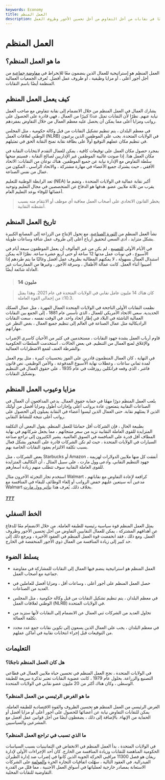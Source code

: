 ```yaml
---
keywords: Economy
title: العمل المنظم
description: العمل المنظم هو إستراتيجية حيث ينضم العمال معًا في نقابات من أجل التفاوض من أجل تحسين الأجور وظروف العمل.
---
```


# العمل المنظم
## ما هو العمل المنظم؟

العمل المنظم هو إستراتيجية للعمال الذين ينضمون معًا للانخراط في [مفاوضة جماعية](/collective-bargaining) من أجل أجور أعلى ، أو مزايا وظيفية ، أو ظروف عمل أفضل. تُعرف الجمعيات العمالية المنظمة أيضًا باسم النقابات.

## كيف يعمل العمل المنظم

يشارك العمال في العمل المنظم من خلال الانضمام إلى نقابة تتفاوض مع صاحب العمل نيابة عنهم. نظرًا لأن النقابات تمثل عددًا كبيرًا من العمال ، فهي قادرة على الحصول على رواتب ومزايا أعلى مما يمكن أن يحصل عليه معظم العمال من خلال التفاوض بمفردهم.

في معظم البلدان ، يتم تنظيم تشكيل النقابات من قبل وكالة حكومية ، مثل المجلس الوطني لعلاقات العمل (NLRB) في الولايات المتحدة. يجب على الموظفين الذين يرغبون في تنظيم مكان عملهم التوقيع أولاً على بطاقة نقابة تمنح النقابة الحق في تمثيلهم.

بمجرد حصول مكان العمل على توقيعات كافية ، يمكن للعمال التقدم لانتخابات النقابة في مكان العمل هذا. إذا صوتت غالبية الموظفين غير الإداريين لصالح النقابة ، فسيتم منحها سلطة التفاوض مع الإدارة نيابة عن جميع الموظفين. هناك نوعان من النقابات: الاتحاد الأفقي ، حيث يشترك جميع الأعضاء في مهارة مشتركة ، والاتحاد الرأسي ، المكون من عمال من نفس الصناعة.

تعد الرابطة الوطنية للتعليم (NEA) أكبر نقابة عمالية في الولايات المتحدة ، وتضم ما يقرب من ثلاثة ملايين عضو. هدفها هو الدفاع عن المتخصصين في مجال التعليم وتوحيد أعضائها للوفاء بوعد التعليم العام.

> يحظر القانون الاتحادي على أصحاب العمل معاقبة أي موظف أو الانتقام منه بسبب أنشطته النقابية.

>

## تاريخ العمل المنظم

نشأ العمل المنظم من [الثورة الصناعية](/industrial-revolution). مع تحول الإنتاج من الزراعة إلى المصانع الكبيرة بشكل متزايد ، أدى السعي لتحقيق أرباح أعلى إلى ظروف عمل شاقة وساعات طويلة.

في الأيام الأولى [للتصنيع](/industrialization) ، لم يكن من غير المألوف أن يعمل الموظفون سبعة أيام في الأسبوع ، في نوبات عمل مدتها 12 ساعة أو حتى أربع عشرة ساعة. نظرًا لأنه يمكن استبدال العمال بسهولة ، لا يمكنهم المطالبة بظروف عمل أفضل وغالبًا ما يتم طردهم إذا أصيبوا أثناء العمل. كانت عمالة الأطفال ، وسرقة الأجور ، وغيرها من الممارسات غير العادلة شائعة أيضًا.

> ### 14 مليون

> كان هناك 14 مليون عامل نقابي في الولايات المتحدة في عام 2021. وهذا يمثل 10.3٪ من إجمالي القوة العاملة.

>

نظمت النقابات الأولى الناجحة في الولايات المتحدة العمال المهرة ، مثل عمال السكك الحديدية. سعى الاتحاد الأمريكي للعمال ، الذي تأسس عام 1881 ، إلى الجمع بين النقابات العمالية الناشئة في البلاد في إطار اتحاد واحد. في الوقت نفسه ، سعت النقابات الراديكالية مثل عمال الصناعة في العالم إلى تنظيم جميع العمال ، بغض النظر عن مهاراتهم.

قاوم أرباب العمل بشدة جهود النقابات ، مستخدمين في كثير من الأحيان كاسري الإضراب والإغلاق لمنع العمال من التنظيم. في بعض الحالات ، استخدمت السلطات الحكومية والشرطة العنف لقمع الاضطرابات العمالية.

في النهاية ، كان العمال المنظمون قادرين على الفوز بتحسينات كبيرة ، مثل يوم العمل لمدة ثماني ساعات ، وعطلات نهاية الأسبوع المدفوعة ، والأمن الوظيفي. نص قانون فاغنر ، الذي وقعه فرانكلين روزفلت في عام 1935 ، على حقوق العمال في التنظيم وتشكيل النقابات.

## مزايا وعيوب العمل المنظم

يلعب العمل المنظم دورًا مهمًا في حماية حقوق العمال. يدعي المدافعون أن العمال في الصناعات النقابية يتمتعون عادة برواتب أعلى وإجازات أطول ومزايا أفضل من أولئك الذين لا يمثلهم نقابة. حتى العمال الذين ليسوا أعضاء في النقابة يميلون إلى الحصول على رواتب أعلى نتيجة للنشاط النقابي.

بطبيعة الحال ، فإن الشركات أقل حماسًا للعمل المنظم. يقول البعض أن التكلفة المتزايدة للقوى العاملة النقابية تزيد من سعر منتجاتهم ، مما يجعل شركاتهم في نهاية المطاف أقل قدرة على المنافسة في السوق العالمية. يشير الكثيرون إلى تراجع صناعة السيارات في الولايات المتحدة ، حيث لم تكن الشركات قادرة على التمحور بشكل فعال بسبب تكلفة الالتزام بعقود النقابات الخاصة بهم.

بعض الشركات ، مثل Starbucks أو Amazon ، أنفقت كل منها ملايين الدولارات لهزيمة جهود التنظيم النقابي. وادعى وول مارت ، على سبيل المثال ، أن التكاليف المتزايدة للقوى العاملة النقابية سوف تتطلب منهم زيادة أسعارهم.

استخدم تجار التجزئة الآخرون مثال Walmart كرافعة لإعادة التفاوض مع نقاباتهم ، مدعين أنه سيتعين عليهم خفض الرواتب أو إلغاء الوظائف للبقاء في المنافسة مع Walmart بخلاف ذلك. يُعرف هذا [بتأثير وول مارت](/walmart-effect).

<h5> <a href=""> TTT </a> </h5>

## الخط السفلي

يمثل العمل المنظم قوة سياسية رئيسية للطبقة العاملة. من خلال الانضمام معًا للدفاع عن أهدافهم المشتركة ، يمكن للعمال النقابيين التفاوض من أجل تحسين الأجور وظروف العمل. ومع ذلك ، فقد انخفضت قوة العمل المنظم في العقود الأخيرة ، ويرجع ذلك إلى حد كبير إلى زيادة المنافسة من العمال ذوي الأجور المنخفضة في الخارج.

## يسلط الضوء

- العمل المنظم هو استراتيجية ينضم فيها العمال إلى النقابات للمشاركة في مفاوضة جماعية مع أصحاب العمل.

- حصل العمل المنظم على أجور أعلى ، وساعات أقل ، ومزايا أفضل للعاملين في العديد من الصناعات.

- في معظم البلدان ، يتم تنظيم تشكيل النقابات من قبل وكالة حكومية ، مثل المجلس الوطني لعلاقات العمل (NLRB) في الولايات المتحدة.

- تحاول العديد من الشركات ثني العمال عن الانضمام إلى النقابات لأنها ستزيد من تكلفة العمالة.

- في معظم البلدان ، يجب على العمال الذين يسعون إلى تكوين نقابات جمع عدد محدد من التوقيعات قبل إجراء انتخابات نقابية في أماكن عملهم.

## التعليمات

### هل كان العمل المنظم ناجحًا؟

في الولايات المتحدة ، نجح العمل المنظم في تحسين حياة ملايين العمال في قطاعي التصنيع والزراعة. بحلول عام 1979 ، كانت عضوية النقابات تعتبر تذكرة سريعة للطبقة الوسطى ، وكان هناك أكثر من 20 مليون عضو نقابي في الولايات المتحدة.

### ما هو الغرض الرئيسي من العمل المنظم؟

الغرض الرئيسي من العمل المنظم هو تحسين الظروف والقوة الاقتصادية للطبقة العاملة. يمكن للنقابات التفاوض نيابة عن أعضائها للحصول على أجور أعلى أو مزايا أفضل أو الحماية من الإنهاء. بالإضافة إلى ذلك ، يضغطون أيضًا من أجل قوانين عمل أفضل مع المشرعين والسياسيين.

### ما الذي تسبب في تراجع العمل المنظم؟

في الولايات المتحدة ، بدأ العمل المنظم في الانخفاض في الثمانينيات بسبب السياسات الحكومية المناهضة للنقابات وزيادة المنافسة من الخارج. كان أحد الإجراءات الأولى لإدارة ريغان هو فصل 11300 مراقبي الحركة الجوية الذين كانوا في إضراب ضد إدارة الطيران الفيدرالية. في العقود التالية ، سهّلت اتفاقيات التجارة الحرة [والعولمة](/globalization) على الشركات الاستعانة بمصادر خارجية لعملياتها في أسواق العمل الأجنبية ، مما قلل من القدرة التفاوضية للنقابات المحلية.

